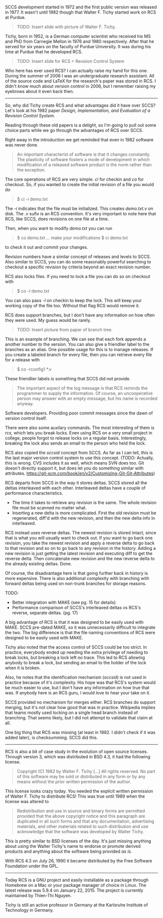 SCCS development started in 1972 and the first public version was released in 1977. It wasn't until 1982 though that Walter F. Tichy started work on RCS at Purdue.

> TODO: Insert slide with picture of Walter F. Tichy.

Tichy, born in 1952, is a German computer scientist who received his MS and PhD from Carnegie Mellon in 1976 and 1980 respectively. After that he served for six years on the faculty of Purdue University. It was during his time at Purdue that he developed RCS.

> TODO: Insert slide for RCS = Revision Control System

Who here has ever used RCS? I can actually raise my hand for this one. During the summer of 2006 I was an undergraduate research assistant. All of the source code and LaTeX for the research's paper was stored in RCS. I didn't know much about version control in 2006, but I remember raising my eyebrows about it even back then.

----

So, why did Tichy create RCS and what advantages did it have over SCCS? Let's look at his 1982 paper _Design, Implementation, and Evaluation of a Revision Control System_.

Reading through these old papers is a delight, so I'm going to pull out some choice parts while we go through the advantages of RCS over SCCS.

Right away in the introduction we get reminded that even in 1982 software was never done.

> An important characterist of software is that it changes constantly. The plasticity of software fosters a mode of development in which modification of a released software product is the norm rather than the exception.

The core operations of RCS are very simple. _ci_ for checkin and _co_ for checkout. So, if you wanted to create the initial revision of a file you would do

> $ ci -i demo.txt

The _-i_ indicates that the file must be initialized. This creates _demo.txt.v_ on disk. The _.v_ sufix is an RCS convention. It's very important to note here that RCS, like SCCS, does revisions on one file at a time.

Then, when you want to modify _demo.txt_ you can run

> $ co demo.txt
> ... make your modifications
> $ ci demo.txt

to check it out and commit your changes.

Revision numbers have a similar concept of releases and levels to SCCS. Also similar to SCCS, you can do some reasonably powerful searching to checkout a specific revision by criteria beyond an exact revision number.

RCS also locks files. If you need to lock a file you can do so on checkout with

> $ co -l demo.txt

You can also pass _-l_ on checkin to keep the lock. This will keep your working copy of the file too. Without that flag RCS would remove it.

RCS does support branches, but I don't have any information on how often they were used. My guess would be rarely.

> TODO: Insert picture from paper of branch tree.

This is an example of branching. We can see that each fork appends a another number to the version. You can also give a friendlier label to the branches as an alias. One possible usage for this is to manage releases. If you create a labeled branch for every file, then you can retrieve every file for a release with

> $ co -rconfig1 *.v

These friendlier labels is something that SCCS did not provide.

> The important aspect of the log message is that RCS reminds the programmer to supply the information. Of course, an uncooperative person may answer with an empty message, but his name is recorded anyway.

Software developers. Providing poor commit messages since the dawn of version control itself.

There were also some auxilary commands. The most interesting of them is _rcs_, which lets you break locks. Even using RCS on a very small project in college, people forgot to release locks on a regular basis. Interestingly, breaking the lock also sends an email to the person who held the lock.

RCS also copied the _sccsid_ concept from SCCS. As far as I can tell, this is the last major version control system to use this concept. (TODO: Actually, this is wrong. CVS includes it as well, which means SVN does too. Git doesn't directly support it, but does let you do something similar with attributes. https://git-scm.com/book/en/v2/Customizing-Git-Git-Attributes)

RCS departs from SCCS in the way it stores deltas. SCCS stored all the deltas interleaved with each other. Interleaved deltas have a couple of performance characteristics.

* The time it takes to retrieve any revision is the same. The whole revision file must be scanned no matter what.
* Inserting a new delta is more complicated. First the old revision must be regenerated, diff'd with the new revision, and then the new delta info in interleaved.

RCS instead uses reverse deltas. The newest revision is stored intact, since that is what you will usually want to check out. If you want to go back one revision, you take the newest revision and apply a reverse delta to go back to that revision and so on to go back to any revision in the history. Adding a new revision is just getting the latest revision and executing diff to get the reverse delta. Then concatenate new revision and the new reverse delta to the already existing deltas. Done.

Of course, the disadvantage here is that going further back in history is more expensive. There is also additional complexity with branching with forward deltas being used on non-trunk branches for storage reasons.

TODO:
* Better integration with MAKE (see pg. 15 for details)
* Performance comparison of SCCS's interleaved deltas vs RCS's reverse, separate deltas. (pg. 17)

A big advantage of RCS is that it was designed to be easily used with MAKE. SCCS pre-dated MAKE, so it was unnecessarily difficult to integrate the two. The big difference is that the file naming conventions of RCS were designed to be easily used with MAKE.

Tichy also noted that the access control of SCCS could be too strict. In practice, everybody ended up needing the extra privilege of needing to break locks, but breaking a lock left no trace. This led to RCS allowing anybody to break a lock, but sending an email to the holder of the lock when it is broken.

Also, he notes that the identification mechanism (_sccsid_) is not used in practice because of it's complexity. His hope was that RCS's system would be much easier to use, but I don't have any information on how true that was. If anybody here is an RCS guru, I would love to hear your take on it.

SCCS provided no mechanism for merges either. RCS branches do support merging, but it's not clear how good that was in practice. Wikipedia implies that teams mostly used locking on a single head branch instead of branching. That seems likely, but I did not attempt to validate that claim at all.

One big thing that RCS was missing (at least in 1982. I didn't check if it was added later), is checksumming. SCCS did this.

----

RCS is also a bit of case study in the evolution of open source licenses. Through version 3, which was distributed in BSD 4.3, it had the following license.

> Copyright (C) 1982 by Walter F. Tichy [...] All rights reserved. No part of this software may be sold or distributed in any form or by any means without the prior written permission of the author.

This license looks crazy today. You needed the explicit written permission of Walter F. Tichy to distribute RCS! This was true until 1989 when the license was altered to

> Redistribution and use in source and binary forms are permitted provided that the above copyright notice and this paragraph are duplicated in all such forms and that any documentation, advertising materials, and other materials related to such distribution and use acknowledge that the software was developed by Walter Tichy.

This is pretty similar to BSD licenses of the day. It's just missing anything about using the Walter Tichy's name to endorse or promote derived products and anything about the software being provided _as is_.

With RCS 4.3 on July 26, 1990 it became distributed by the Free Software Foundation under the GPL.

----

Today RCS is a GNU project and easily installable as a package through Homebrew on a Mac or your package manager of choice in Linux. The latest release was 5.9.4 on January 22, 2015. The project is currently maintained by Thien-Thi Nguyen.

Tichy is still an active professor in Germany at the Karlsruhe Institute of Technology in Germany.